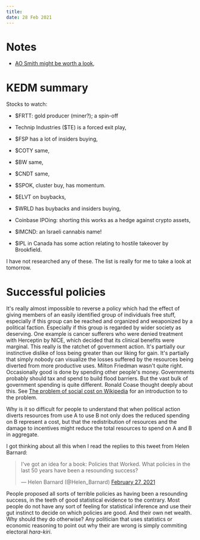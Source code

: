 ```yaml
---
title: 
date: 28 Feb 2021
---
```



# Notes

- [AO Smith might be worth a look](https://valuestockgeek.substack.com/p/a-o-smith-corporation-aos),

# KEDM summary

Stocks to watch:

- $FRTT: gold producer (miner?); a spin-off
- Technip Industries ($TE) is a forced exit play,
- $FSP has a lot of insiders buying,
- $COTY same,
- $BW same,
- $CNDT same,
- $SPOK, cluster buy, has momentum.

- $ELVT on buybacks,
- $WRLD has buybacks and insiders buying,
- Coinbase IPOing: shorting this works as a hedge against crypto assets,
- $IMCND: an Israeli cannabis name!
- $IPL in Canada has some action relating to hostile takeover by Brookfield.

I have not researched any of these. The list is really for me to take a look at tomorrow.

# Successful policies

It's really almost impossible to reverse a policy which had the effect of giving members of an easily identified group of individuals  free stuff, especially if this group can be reached and organized and weaponized by a political faction. Especially if this group is regarded by wider society as deserving. One example is cancer sufferers who were denied treatment with Herceptin by NICE, which decided that its clinical benefits were marginal. 
This really is the ratchet of government action.
It's partially our instinctive dislike of loss being greater than our liking for gain. 
It's partially that simply nobody can visualize the losses suffered by the resources being diverted from more productive uses.
Milton Friedman wasn't quite right. Occasionally good is done by spending other people's money. 
Governments probably should tax and spend to build flood barriers.
But the vast bulk of government spending is quite different.
Ronald Coase thought deeply about this. 
See [The problem of social cost on Wikipedia](https://en.wikipedia.org/wiki/The_Problem_of_Social_Cost) for an introduction to to the problem.

Why is it so difficult for people to understand that when political action diverts resources from use A to use B not only does the reduced spending on B represent a cost, but that the redistribution of resources and the damage to incentives might reduce the total resources to spend on A and B in aggregate.

I got thinking about all this when I read the replies to this tweet from Helen Barnard:

<blockquote class="twitter-tweet"><p lang="en" dir="ltr">I&#39;ve got an idea for a book: Policies that Worked. What policies in the last 50 years have been a resounding success?</p>&mdash; Helen Barnard (@Helen_Barnard) <a href="https://twitter.com/Helen_Barnard/status/1365752573114912777?ref_src=twsrc%5Etfw">February 27, 2021</a></blockquote> <script async src="https://platform.twitter.com/widgets.js" charset="utf-8"></script> 

People proposed all sorts of terrible policies as having been a resounding success, in the teeth of good statistical evidence to the contrary. 
Most people do not have any sort of feeling for statistical inference and use their gut instinct to decide on which policies are good. 
And their own net wealth.
Why should they do otherwise?
Any politician that uses statistics or economic reasoning to point out why their are wrong is simply commiting electoral _hara-kiri_.

